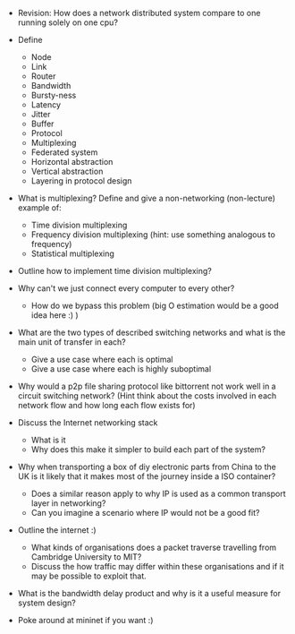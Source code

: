 - Revision: How does a network distributed system compare to one running solely on one cpu?
- Define
  - Node
  - Link
  - Router
  - Bandwidth
  - Bursty-ness
  - Latency
  - Jitter
  - Buffer
  - Protocol
  - Multiplexing
  - Federated system
  - Horizontal abstraction 
  - Vertical abstraction
  - Layering in protocol design

- What is multiplexing? Define and give a non-networking (non-lecture) example of: 
  - Time division multiplexing
  - Frequency division multiplexing (hint: use something analogous to frequency)
  - Statistical multiplexing
- Outline how to implement time division multiplexing?

- Why can't we just connect every computer to every other?
  - How do we bypass this problem (big O estimation would be a good idea here :) ) 
- What are the two types of described switching networks and what is the main unit of transfer in each?
  - Give a use case where each is optimal
  - Give a use case where each is highly suboptimal
- Why would a p2p file sharing protocol like bittorrent not work well in a circuit switching network? (Hint think about the costs involved in each network flow and how long each flow exists for)

- Discuss the Internet networking stack
  - What is it
  - Why does this make it simpler to build each part of the system?

- Why when transporting a box of diy electronic parts from China to the UK is it likely that it makes most of the journey inside a ISO container?
  - Does a similar reason apply to why IP is used as a common transport layer in networking?
  - Can you imagine a scenario where IP would not be a good fit?

- Outline the internet :)
  - What kinds of organisations does a packet traverse travelling from Cambridge University to MIT?
  - Discuss the how traffic may differ within these organisations and if it may be possible to exploit that.

- What is the bandwidth delay product and why is it a useful measure for system design?

- Poke around at mininet if you want :)
